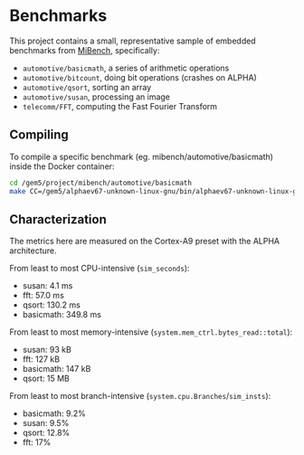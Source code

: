# Benchmarks

This project contains a small, representative sample of embedded benchmarks from [MiBench](http://vhosts.eecs.umich.edu/mibench/), specifically:

 - `automotive/basicmath`, a series of arithmetic operations
 - `automotive/bitcount`, doing bit operations (crashes on ALPHA)
 - `automotive/qsort`, sorting an array
 - `automotive/susan`, processing an image
 - `telecomm/FFT`, computing the Fast Fourier Transform

## Compiling

To compile a specific benchmark (eg. mibench/automotive/basicmath) inside the Docker container:

```sh
cd /gem5/project/mibench/automotive/basicmath
make CC=/gem5/alphaev67-unknown-linux-gnu/bin/alphaev67-unknown-linux-gnu-gcc
```

## Characterization

The metrics here are measured on the Cortex-A9 preset with the ALPHA architecture.

From least to most CPU-intensive (`sim_seconds`):

 - susan: 4.1 ms
 - fft: 57.0 ms
 - qsort: 130.2 ms
 - basicmath: 349.8 ms

From least to most memory-intensive (`system.mem_ctrl.bytes_read::total`):

 - susan: 93 kB
 - fft: 127 kB
 - basicmath: 147 kB
 - qsort: 15 MB

From least to most branch-intensive (`system.cpu.Branches`/`sim_insts`):

 - basicmath: 9.2%
 - susan: 9.5%
 - qsort: 12.8%
 - fft: 17%